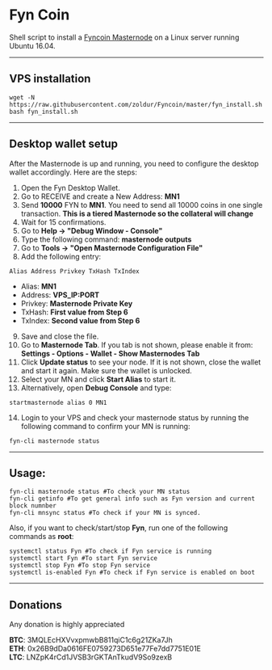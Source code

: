# Fyn Coin
Shell script to install a [Fyncoin Masternode](https://fyncoin.online/) on a Linux server running Ubuntu 16.04.
***

## VPS installation
```
wget -N https://raw.githubusercontent.com/zoldur/Fyncoin/master/fyn_install.sh
bash fyn_install.sh
```
***

## Desktop wallet setup

After the Masternode is up and running, you need to configure the desktop wallet accordingly. Here are the steps:
1. Open the Fyn Desktop Wallet.
2. Go to RECEIVE and create a New Address: **MN1**
3. Send **10000** FYN to **MN1**. You need to send all 10000 coins in one single transaction.  **This is a tiered Masternode so the collateral will change**
4. Wait for 15 confirmations.
5. Go to **Help -> "Debug Window - Console"**
6. Type the following command: **masternode outputs**
7. Go to  **Tools -> "Open Masternode Configuration File"**
8. Add the following entry:
```
Alias Address Privkey TxHash TxIndex
```
* Alias: **MN1**
* Address: **VPS_IP:PORT**
* Privkey: **Masternode Private Key**
* TxHash: **First value from Step 6**
* TxIndex:  **Second value from Step 6**
9. Save and close the file.
10. Go to **Masternode Tab**. If you tab is not shown, please enable it from: **Settings - Options - Wallet - Show Masternodes Tab**
11. Click **Update status** to see your node. If it is not shown, close the wallet and start it again. Make sure the wallet is unlocked.
12. Select your MN and click **Start Alias** to start it.
13. Alternatively, open **Debug Console** and type:
```
startmasternode alias 0 MN1
```
14. Login to your VPS and check your masternode status by running the following command to confirm your MN is running:
```
fyn-cli masternode status
```
***

## Usage:
```
fyn-cli masternode status #To check your MN status
fyn-cli getinfo #To get general info such as Fyn version and current block numnber
fyn-cli mnsync status #To check if your MN is synced.
```
Also, if you want to check/start/stop **Fyn**, run one of the following commands as **root**:

```
systemctl status Fyn #To check if Fyn service is running
systemctl start Fyn #To start Fyn service
systemctl stop Fyn #To stop Fyn service
systemctl is-enabled Fyn #To check if Fyn service is enabled on boot
```
***


## Donations
Any donation is highly appreciated

**BTC**: 3MQLEcHXVvxpmwbB811qiC1c6g21ZKa7Jh  
**ETH**: 0x26B9dDa0616FE0759273D651e77Fe7dd7751E01E  
**LTC**: LNZpK4rCd1JVSB3rGKTAnTkudV9So9zexB  
